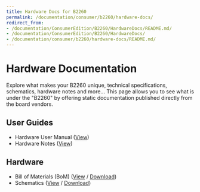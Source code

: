 ```yaml
---
title: Hardware Docs for B2260
permalink: /documentation/consumer/b2260/hardware-docs/
redirect_from:
- /documentation/ConsumerEdition/B2260/HardwareDocs/README.md/
- /documentation/ConsumerEdition/B2260/HardwareDocs/
- /documentation/consumer/b2260/hardware-docs/README.md/
---
```

# Hardware Documentation

Explore what makes your B2260 unique, technical specifications, schematics, hardware notes and more... This page allows you to see what is under the "B2260" by offering static documentation published directly from the board vendors.

## User Guides

- Hardware User Manual ([View](hardware-user-manual.md))
- Hardware Notes ([View](hardware-notes.md))

## Hardware

- Bill of Materials (BoM) ([View](https://github.com/96boards/documentation/blob/master/consumer/b2260/hardware-docs/B2260_BOM.pdf) / [Download](https://github.com/96boards/documentation/raw/master/consumer/b2260/hardware-docs/B2260_BOM.pdf))
- Schematics ([View](https://github.com/96boards/documentation/blob/master/consumer/b2260/hardware-docs/B2260_Schematics.pdf) / [Download](https://github.com/96boards/documentation/raw/master/consumer/b2260/hardware-docs/B2260_Schematics.pdf))
